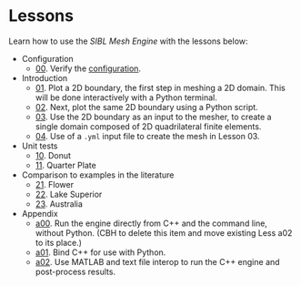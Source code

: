 # Lessons

Learn how to use the *SIBL Mesh Engine* with the lessons below:

* Configuration
  * [00](lesson_00.md). Verify the [configuration](../../../config/README.md).
* Introduction
  * [01](lesson_01.md). Plot a 2D boundary, the first step in meshing a 2D domain.  This will be done interactively with a Python terminal.
  * [02](lesson_02.md). Next, plot the same 2D boundary using a Python script.
  * [03](lesson_03.md). Use the 2D boundary as an input to the mesher, to create a single domain composed of 2D quadrilateral finite elements.
  * [04](lesson_04.md). Use of a `.yml` input file to create the mesh in Lesson 03.
* Unit tests
  * [10](lesson_10.md). Donut
  * [11](lesson_11.md). Quarter Plate
* Comparison to examples in the literature
  * [21](lesson_21.md). Flower
  * [22](lesson_22.md). Lake Superior
  * [23](lesson_23.md). Australia
* Appendix
  * [a00](lesson_a00.md). Run the engine directly from C++ and the command line, without Python.  (CBH to delete this item and move existing Less a02 to its place.)
  * [a01](lesson_a01.md). Bind C++ for use with Python.
  * [a02](lesson_a02.md). Use MATLAB and text file interop to run the C++ engine and post-process results.
